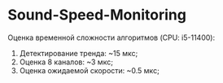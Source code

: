 # Sound-Speed-Monitoring

Оценка временной сложности алгоритмов (CPU: i5-11400):
1) Детектирование тренда: ~15 мкс;
2) Оценка 8 каналов: ~3 мкс;
3) Оценка ожидаемой скорости: ~0.5 мкс;
